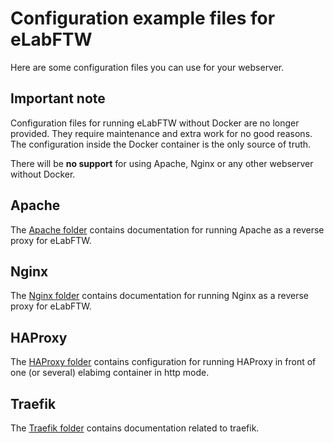 # Configuration example files for eLabFTW

Here are some configuration files you can use for your webserver.

## Important note

Configuration files for running eLabFTW without Docker are no longer provided.
They require maintenance and extra work for no good reasons. The configuration
inside the Docker container is the only source of truth.

There will be **no support** for using Apache, Nginx or any other webserver without
Docker.

## Apache

The [Apache folder](./apache) contains documentation for running Apache as a reverse proxy for eLabFTW.

## Nginx

The [Nginx folder](./nginx) contains documentation for running Nginx as a reverse proxy for eLabFTW.

## HAProxy

The [HAProxy folder](./haproxy) contains configuration for running HAProxy in front of one (or several) elabimg container in http mode.

## Traefik

The [Traefik folder](./traefik) contains documentation related to traefik.

